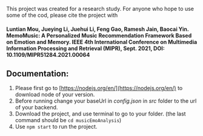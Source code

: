 This project was created for a research study. For anyone who hope to use some of the cod, please cite the project with
#### Luntian Mou, Jueying Li, Juehui Li, Feng Gao, Ramesh Jain, Baocai Yin. MemoMusic: A Personalized Music Recommendation Framework Based on Emotion and Memory. IEEE 4th International Conference on Multimedia Information Processing and Retrieval (MIPR), Sept. 2021, DOI: 10.1109/MIPR51284.2021.00064

## Documentation:
1. Please first go to [https://nodejs.org/en/](https://nodejs.org/en/) to download node of your version.
2. Before running change your baseUrl in *config.json* in *src* folder to the url of your backend.
3. Download the project, and use terminal to go to your folder. (the last command should be `cd musicEmoAnalysis`)
4. Use `npm start` to run the project.

